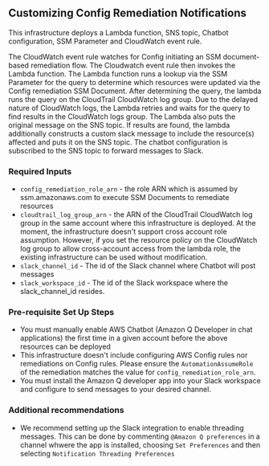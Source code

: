 ## Customizing Config Remediation Notifications
This infrastructure deploys a Lambda function, SNS topic, Chatbot configuration, SSM Parameter and CloudWatch event rule. 

The CloudWatch event rule watches for Config initiating an SSM document-based remediation flow. The Cloudwatch event rule then invokes the Lambda function. The Lambda function runs a lookup via the SSM Parameter for the query to determine which resources were updated via the Config remediation SSM Document. After determining the query, the lambda runs the query on the CloudTrail CloudWatch log group. Due to the delayed nature of CloudWatch logs, the Lambda retries and waits for the query to find results in the CloudWatch logs group. The Lambda also puts the original message on the SNS topic. If results are found, the lambda additionally constructs a custom slack message to include the resource(s) affected and puts it on the SNS topic. The chatbot configuration is subscribed to the SNS topic to forward messages to Slack. 

### Required Inputs
- `config_remediation_role_arn` - the role ARN which is assumed by ssm.amazonaws.com to execute SSM Documents to remediate resources
- `cloudtrail_log_group_arn` - the ARN of the CloudTrail CloudWatch log group in the same account where this infrastructure is deployed. At the moment, the infrastructure doesn't support cross account role assumption. However, if you set the resource policy on the CloudWatch log group to allow cross-account access from the lambda role, the existing infrastructure can be used without modification.
- `slack_channel_id` - The id of the Slack channel where Chatbot will post messages
- `slack_workspace_id` - The id of the Slack workspace where the slack_channel_id resides.

### Pre-requisite Set Up Steps
- You must manually enable AWS Chatbot (Amazon Q Developer in chat applications) the first time in a given account before the above resources can be deployed
- This infrastructure doesn't include configuring AWS Config rules nor remediations on Config rules. Please ensure the `AutomationAssumeRole` of the remediation matches the value for `config_remediation_role_arn`.
- You must install the Amazon Q developer app into your Slack workspace and configure to send messages to your desired channel.

### Additional recommendations
- We recommend setting up the Slack integration to enable threading messages. This can be done by commenting `@Amazon Q preferences` in a channel whwere the app is installed, choosing `Set Preferences` and then selecting `Notification Threading Preferences` 